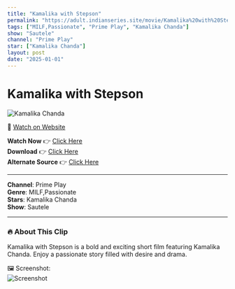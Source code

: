 ```yaml
---
title: "Kamalika with Stepson"
permalink: "https://adult.indianseries.site/movie/Kamalika%20with%20Stepson"
tags: ["MILF,Passionate", "Prime Play", "Kamalika Chanda"]
show: "Sautele"
channel: "Prime Play"
star: ["Kamalika Chanda"]
layout: post
date: "2025-01-01"
---
```


# Kamalika with Stepson

![Kamalika Chanda](https://shorts.desisins.com/wp-content/uploads/2023/07/Kamalika-Chanda-Sautele-PrimePlay-TellyPlay.com_.jpg)

🔗 [Watch on Website](https://adult.indianseries.site/movie/Kamalika%20with%20Stepson)

**Watch Now** 👉 [Click Here](https://adult.indianseries.site/movie/Kamalika%20with%20Stepson)  
**Download** 👉 [Click Here](https://adult.indianseries.site/movie/Kamalika%20with%20Stepson)  
**Alternate Source** 👉 [Click Here](https://adult.indianseries.site/movie/Kamalika%20with%20Stepson)

---

**Channel**: Prime Play  
**Genre**: MILF,Passionate  
**Stars**: Kamalika Chanda  
**Show**: Sautele

---

### 🔥 About This Clip

Kamalika with Stepson is a bold and exciting short film featuring Kamalika Chanda. Enjoy a passionate story filled with desire and drama.
 
🖼️ Screenshot:  
![Screenshot](https://shorts.desisins.com/wp-content/uploads/2023/07/Kamalika-Chanda-Sautele-PrimePlay-TellyPlay.com_.jpg)
